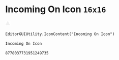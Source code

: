 # Incoming On Icon `16x16`
<img src="/img/Incoming%20On%20Icon.png" width=16 height=16>

``` CSharp
EditorGUIUtility.IconContent("Incoming On Icon")
```
```
Incoming On Icon
```
```
8778037731951249735
```
